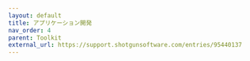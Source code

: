 ```yaml
---
layout: default
title: アプリケーション開発
nav_order: 4
parent: Toolkit
external_url: https://support.shotgunsoftware.com/entries/95440137
---
```

